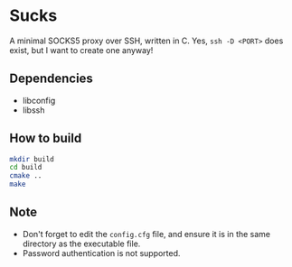 # Sucks

A minimal SOCKS5 proxy over SSH, written in C. Yes, `ssh -D <PORT>` does exist, but I want to create one anyway!

## Dependencies

- libconfig
- libssh

## How to build

```bash
mkdir build
cd build
cmake ..
make
```

## Note

- Don't forget to edit the `config.cfg` file, and ensure it is in the same directory as the executable file. 
- Password authentication is not supported.